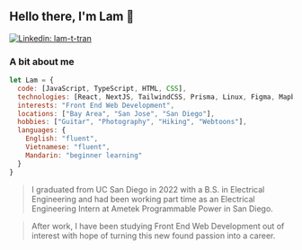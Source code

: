 ## Hello there, I'm Lam 👋

[![Linkedin: lam-t-tran](https://img.shields.io/badge/-lam-t-tran-blue?style=flat-square&logo=Linkedin&logoColor=white&link=https://www.linkedin.com/in/lam-t-tran/)](https://www.linkedin.com/in/lam-t-tran/)

### A bit about me
```javascript
let Lam = {
  code: [JavaScript, TypeScript, HTML, CSS],
  technologies: [React, NextJS, TailwindCSS, Prisma, Linux, Figma, Mapbox],
  interests: "Front End Web Development",
  locations: ["Bay Area", "San Jose", "San Diego"],
  hobbies: ["Guitar", "Photography", "Hiking", "Webtoons"],
  languages: {
    English: "fluent",
    Vietnamese: "fluent",
    Mandarin: "beginner learning"
  }
}
```

> I graduated from UC San Diego in 2022 with a B.S. in Electrical Engineering and had been 
  working part time as an Electrical Engineering Intern at Ametek Programmable Power in San Diego.

> After work, I have been studying Front End Web Development out of interest with hope of turning
  this new found passion into a career.
